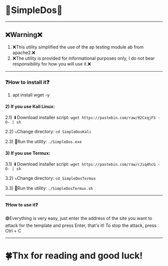 # 🚀SimpleDos🚀
***
## ❌Warning❌
1) ❌This utility simplified the use of the ap testing module ab from apache2.❌
2) ❌The utility is provided for informational purposes only, I do not bear responsibility for how you will use it.❌
***
### ❓How to install it❓
1) apt install wget -y

#### 2) If you use Kali Linux:

2.1) ⬇Download installer script: `wget https://pastebin.com/raw/82CxqjFS -O- | sh`

2.2) ⤵Change directory: `cd SimpleDosKali`

2.3) 🔴Run the utility: `./SimpleDos.exe`

#### 3) If you use Termux:

3.1) ⬇Download installer script: `wget https://pastebin.com/raw/cJiq4hcG -O- | sh`

3.2) ⤵Change directory: `cd SimpleDosTermux`

3.3) 🔴Run the utility: `./SimpleDosTermux.sh`
***
#### ❓How to use it❓

🟢Everything is very easy, just enter the address of the site you want to attack for the template and press Enter, that's it! To stop the attack, press Ctrl + C
***
# 🍀Thx for reading and good luck!
